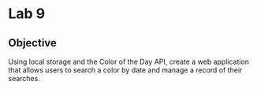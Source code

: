# Lab 9

## Objective
Using local storage and the Color of the Day API, create a web application that allows users to search a color by date and manage a record of their searches.